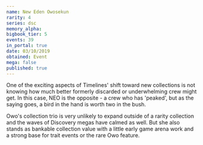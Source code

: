 ```yaml
---
name: New Eden Owosekun
rarity: 4
series: dsc
memory_alpha:
bigbook_tier: 5
events: 39
in_portal: true
date: 03/10/2019
obtained: Event
mega: false
published: true
---
```


One of the exciting aspects of Timelines' shift toward new collections is not knowing how much better formerly discarded or underwhelming crew might get. In this case, NEO is the opposite - a crew who has 'peaked', but as the saying goes, a bird in the hand is worth two in the bush.

Owo's collection trio is very unlikely to expand outside of a rarity collection and the waves of Discovery megas have calmed as well. But she also stands as bankable collection value with a little early game arena work and a strong base for trait events or the rare Owo feature.
